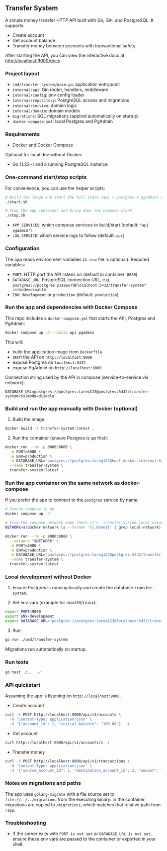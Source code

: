 ## Transfer System

A simple money transfer HTTP API built with Go, Gin, and PostgreSQL. It supports:

- Create account
- Get account balance
- Transfer money between accounts with transactional safety

After starting the API, you can view the interactive docs at [http://localhost:9000/docs](http://localhost:9000/docs).

### Project layout

- `cmd/transfer-system/main.go`: application entrypoint
- `internal/api`: Gin router, handlers, middleware
- `internal/config`: env config loader
- `internal/repository`: PostgreSQL access and migrations
- `internal/service`: domain logic
- `internal/domain`: domain models
- `migrations`: SQL migrations (applied automatically on startup)
- `docker-compose.yml`: local Postgres and PgAdmin

### Requirements

- Docker and Docker Compose

Optional for local dev without Docker:
- Go (1.22+) and a running PostgreSQL instance

### One-command start/stop scripts

For convenience, you can use the helper scripts:

```bash
# Build the image and start the full stack (api + postgres + pgadmin) via docker compose
./start.sh

# Stop the app container and bring down the compose stack
./stop.sh
```

- `APP_SERVICES`: which compose services to build/start (default: `"api pgadmin"`)
- `LOG_SERVICE`: which service logs to follow (default: `api`)


### Configuration

The app reads environment variables (a `.env` file is optional). Required variables:

- `PORT`: HTTP port the API listens on (default in container: `8080`)
- `DATABASE_URL`: PostgreSQL connection URL, e.g. `postgres://postgres:password@localhost:5432/transfer-system?sslmode=disable`
- `ENV`: `development` or `production` (default: `production`)


### Run the app and dependencies with Docker Compose

This repo includes a `docker-compose.yml` that starts the API, Postgres and PgAdmin:

```bash
docker compose up -d --build api pgadmin
```

This will:
- build the application image from `Dockerfile`
- start the API on `http://localhost:9000`
- expose Postgres on `localhost:5432`
- expose PgAdmin on `http://localhost:8080`

Connection string used by the API in compose (service-to-service via network):

```
DATABASE_URL=postgres://postgres:tareq123@postgres:5432/transfer-system?sslmode=disable
```

### Build and run the app manually with Docker (optional)

1) Build the image:

```bash
docker build -t transfer-system:latest .
```

2) Run the container (ensure Postgres is up first):

```bash
docker run --rm -p 8080:8080 \
  -e PORT=8080 \
  -e ENV=production \
  -e DATABASE_URL="postgres://postgres:tareq123@host.docker.internal:5432/transfer-system?sslmode=disable" \
  --name transfer-system \
  transfer-system:latest
```

### Run the app container on the same network as docker-compose

If you prefer the app to connect to the `postgres` service by name:

```bash
# Ensure compose is up
docker compose up -d

# Find the compose network name (here it's `transfer-system_local-network` by default)
NETWORK=$(docker network ls --format '{{.Name}}' | grep local-network)

docker run --rm -p 9000:8080 \
  --network "$NETWORK" \
  -e PORT=8080 \
  -e ENV=production \
  -e DATABASE_URL="postgres://postgres:tareq123@postgres:5432/transfer-system?sslmode=disable" \
  --name transfer-system \
  transfer-system:latest
```

### Local development without Docker

1) Ensure Postgres is running locally and create the database `transfer-system`.

2) Set env vars (example for macOS/Linux):

```bash
export PORT=9000
export ENV=development
export DATABASE_URL="postgres://postgres:tareq123@localhost:5432/transfer-system?sslmode=disable"
```

3) Run:

```bash
go run ./cmd/transfer-system
```

Migrations run automatically on startup.

### Run tests

```bash
go test ./... -v
```

### API quickstart

Assuming the app is listening on `http://localhost:9000`.

- Create account

```bash
curl -X POST http://localhost:9000/api/v1/accounts \
  -H 'Content-Type: application/json' \
  -d '{"account_id": 1, "initial_balance": "100.00"}' -i
```

- Get account

```bash
curl http://localhost:9000/api/v1/accounts/1 -i
```

- Transfer money

```bash
curl -X POST http://localhost:9000/api/v1/transactions \
  -H 'Content-Type: application/json' \
  -d '{"source_account_id": 1, "destination_account_id": 2, "amount": "25.50"}' -i
```

### Notes on migrations and paths

The app uses `golang-migrate` with a file source set to `file://../../migrations` from the executing binary. In the container, migrations are copied to `/migrations`, which matches that relative path from `/app`.

### Troubleshooting

- If the server exits with `PORT is not set` or `DATABASE_URL is not set`, ensure these env vars are passed to the container or exported in your shell.
